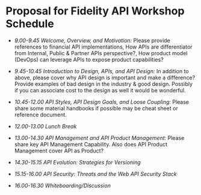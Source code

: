 # Proposal for Fidelity API Workshop Schedule

* *9.00-9.45 Welcome, Overview, and Motivation:* Please provide references to financial API implementations, How APIs are differentiator from Internal, Public & Partner APIs perspective?, How product model (DevOps) can leverage APIs to expose product capabilities?

* *9.45-10.45 Introduction to Design, APIs, and API Design:* In addition to above, please cover why API design is important and make a difference? Provide examples of bad design in the industry & good design. Possibly if you can associate cost to the design as well it would be wonderful.

* *10.45-12.00 API Styles, API Design Goals, and Loose Coupling:* Please share some material handbooks if possible may be cheat sheet or reference document.

* *12.00-13.00 Lunch Break*

* *13.00-14.30 API Management and API Product Management:* Please share key API Management Capability. Also does API Product Management cover API as Product?

* *14.30-15.15 API Evolution: Strategies for Versioning*

* *15.15-16.00 API Security: Threats and the Web API Security Stack*

* *16.00-16.30 Whiteboarding/Discussion*
